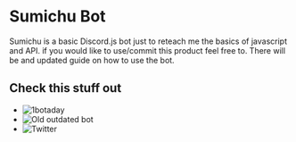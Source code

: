 # Sumichu Bot

Sumichu is a basic Discord.js bot just to reteach me the basics of javascript and API.
if you would like to use/commit this product feel free to. There will be and updated guide on how to use the bot.

## Check this stuff out

- ![1botaday](https://github.com/ElixirDev/1botaday)
- ![Old outdated bot](https://github.com/ElixirDev/AniBot)
- ![Twitter](https://twitter.com/Opunte2)
